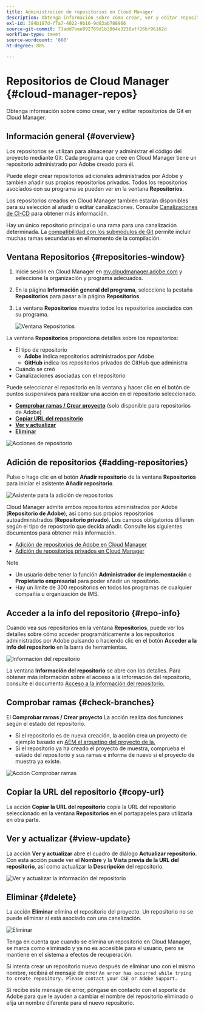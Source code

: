 ```yaml
---
title: Administración de repositorios en Cloud Manager
description: Obtenga información sobre cómo crear, ver y editar repositorios de Git en Cloud Manager.
exl-id: 384b197d-f7a7-4022-9b16-9d83ab788966
source-git-commit: 73add7bee892769d1b3864e3238aff26bf96162d
workflow-type: tm+mt
source-wordcount: '660'
ht-degree: 88%

---
```



# Repositorios de Cloud Manager {#cloud-manager-repos}

Obtenga información sobre cómo crear, ver y editar repositorios de Git en Cloud Manager.

## Información general {#overview}

Los repositorios se utilizan para almacenar y administrar el código del proyecto mediante Git. Cada programa que cree en Cloud Manager tiene un repositorio administrado por Adobe creado para él.

Puede elegir crear repositorios adicionales administrados por Adobe y también añadir sus propios repositorios privados. Todos los repositorios asociados con su programa se pueden ver en la ventana **Repositorios**.

Los repositorios creados en Cloud Manager también estarán disponibles para su selección al añadir o editar canalizaciones. Consulte [Canalizaciones de CI-CD](/help/overview/ci-cd-pipelines.md) para obtener más información.

Hay un único repositorio principal o una rama para una canalización determinada. La [compatibilidad con los submódulos de Git](git-submodules.md) permite incluir muchas ramas secundarias en el momento de la compilación.

## Ventana Repositorios {#repositories-window}

1. Inicie sesión en Cloud Manager en [my.cloudmanager.adobe.com](https://my.cloudmanager.adobe.com/) y seleccione la organización y programa adecuados.

1. En la página **Información general del programa**, seleccione la pestaña **Repositorios** para pasar a la página **Repositorios**.

1. La ventana **Repositorios** muestra todos los repositorios asociados con su programa.

   ![Ventana Repositorios](assets/repositories.png)

La ventana **Repositorios** proporciona detalles sobre los repositorios:

* El tipo de repositorio
   * **Adobe** indica repositorios administrados por Adobe
   * **GitHub** indica los repositorios privados de GitHub que administra
* Cuándo se creó
* Canalizaciones asociadas con el repositorio

Puede seleccionar el repositorio en la ventana y hacer clic en el botón de puntos suspensivos para realizar una acción en el repositorio seleccionado.

* **[Comprobar ramas / Crear proyecto](#check-branches)** (solo disponible para repositorios de Adobe)
* **[Copiar URL del repositorio](#copy-url)**
* **[Ver y actualizar](#view-update)**
* **[Eliminar](#delete)**

![Acciones de repositorio](assets/repository-actions.png)

## Adición de repositorios {#adding-repositories}

Pulse o haga clic en el botón **Añadir repositorio** de la ventana **Repositorios** para iniciar el asistente **Añadir repositorio**.

![Asistente para la adición de repositorios](assets/add-repository-wizard.png)

Cloud Manager admite ambos repositorios administrados por Adobe (**Repositorio de Adobe**), así como sus propios repositorios autoadministrados (**Repositorio privado**). Los campos obligatorios difieren según el tipo de repositorio que decida añadir. Consulte los siguientes documentos para obtener más información.

* [Adición de repositorios de Adobe en Cloud Manager](adobe-repositories.md)
* [Adición de repositorios privados en Cloud Manager](private-repositories.md)

>[!NOTE]
>
>* Un usuario debe tener la función **Administrador de implementación** o **Propietario empresarial** para poder añadir un repositorio.
>* Hay un límite de 300 repositorios en todos los programas de cualquier compañía u organización de IMS.

## Acceder a la info del repositorio {#repo-info}

Cuando vea sus repositorios en la ventana **Repositorios**, puede ver los detalles sobre cómo acceder programáticamente a los repositorios administrados por Adobe pulsando o haciendo clic en el botón **Acceder a la info del repositorio** en la barra de herramientas.

![Información del repositorio](assets/access-repo-info.png)

La ventana **Información del repositorio** se abre con los detalles. Para obtener más información sobre el acceso a la información del repositorio, consulte el documento [Acceso a la información del repositorio.](accessing-repositories.md)

## Comprobar ramas {#check-branches}

El **Comprobar ramas / Crear proyecto** La acción realiza dos funciones según el estado del repositorio.

* Si el repositorio es de nueva creación, la acción crea un proyecto de ejemplo basado en [AEM el arquetipo del proyecto de la.](https://experienceleague.adobe.com/es/docs/experience-manager-core-components/using/developing/archetype/overview)
* Si el repositorio ya ha creado el proyecto de muestra, comprueba el estado del repositorio y sus ramas e informa de nuevo si el proyecto de muestra ya existe.

![Acción Comprobar ramas](assets/check-branches.png)

## Copiar la URL del repositorio {#copy-url}

La acción **Copiar la URL del repositorio** copia la URL del repositorio seleccionado en la ventana **Repositorios** en el portapapeles para utilizarla en otra parte.

## Ver y actualizar {#view-update}

La acción **Ver y actualizar** abre el cuadro de diálogo **Actualizar repositorio**. Con esta acción puede ver el **Nombre** y la **Vista previa de la URL del repositorio**, así como actualizar la **Descripción** del repositorio.

![Ver y actualizar la información del repositorio](assets/update-repository.png)

## Eliminar {#delete}

La acción **Eliminar** elimina el repositorio del proyecto. Un repositorio no se puede eliminar si está asociado con una canalización.

![Eliminar](assets/delete.png)

Tenga en cuenta que cuando se elimina un repositorio en Cloud Manager, se marca como eliminado y ya no es accesible para el usuario, pero se mantiene en el sistema a efectos de recuperación.

Si intenta crear un repositorio nuevo después de eliminar uno con el mismo nombre, recibirá el mensaje de error `An error has occurred while trying to create repository. Please contact your CSE or Adobe Support.`

Si recibe este mensaje de error, póngase en contacto con el soporte de Adobe para que le ayuden a cambiar el nombre del repositorio eliminado o elija un nombre diferente para el nuevo repositorio.
